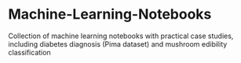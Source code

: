 # Machine-Learning-Notebooks
Collection of machine learning notebooks with practical case studies, including diabetes diagnosis (Pima dataset) and mushroom edibility classification
